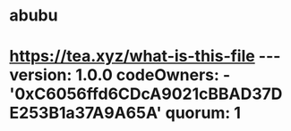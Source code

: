 # abubu
# https://tea.xyz/what-is-this-file --- version: 1.0.0 codeOwners:   - '0xC6056ffd6CDcA9021cBBAD37DE253B1a37A9A65A' quorum: 1
